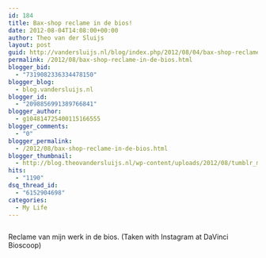 ```yaml
---
id: 184
title: Bax-shop reclame in de bios!
date: 2012-08-04T14:08:00+00:00
author: Theo van der Sluijs
layout: post
guid: http://vandersluijs.nl/blog/index.php/2012/08/04/bax-shop-reclame-in-de-bios/
permalink: /2012/08/bax-shop-reclame-in-de-bios.html
blogger_bid:
  - "7319082336334478150"
blogger_blog:
  - blog.vandersluijs.nl
blogger_id:
  - "2098856991389766841"
blogger_author:
  - g104814725400115166555
blogger_comments:
  - "0"
blogger_permalink:
  - /2012/08/bax-shop-reclame-in-de-bios.html
blogger_thumbnail:
  - http://blog.theovandersluijs.nl/wp-content/uploads/2012/08/tumblr_m889lun1tI1rpqrb1o1_1280-300x300.jpg
hits:
  - "1190"
dsq_thread_id:
  - "6152904698"
categories:
  - My Life
---
```

<div>
  <img alt="" src=https://vandersluijs.resultants-e.nl/2012/08/tumblr_m889lun1tI1rpqrb1o1_1280-300x300.jpg" />
</div>

Reclame van mijn werk in de bios. (Taken with Instagram at DaVinci Bioscoop)